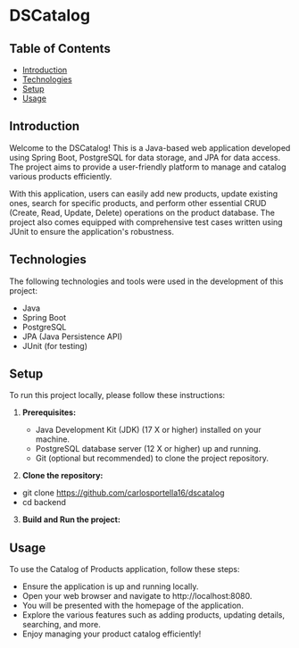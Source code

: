 # DSCatalog

## Table of Contents

- [Introduction](#introduction)
- [Technologies](#technologies)
- [Setup](#setup)
- [Usage](#usage)

## Introduction

Welcome to the DSCatalog! This is a Java-based web application developed using Spring Boot, PostgreSQL for data storage, and JPA for data access. The project aims to provide a user-friendly platform to manage and catalog various products efficiently.

With this application, users can easily add new products, update existing ones, search for specific products, and perform other essential CRUD (Create, Read, Update, Delete) operations on the product database. The project also comes equipped with comprehensive test cases written using JUnit to ensure the application's robustness.

## Technologies

The following technologies and tools were used in the development of this project:

- Java
- Spring Boot
- PostgreSQL
- JPA (Java Persistence API)
- JUnit (for testing)

## Setup

To run this project locally, please follow these instructions:

1. **Prerequisites:**
   - Java Development Kit (JDK) (17 X or higher) installed on your machine.
   - PostgreSQL database server (12 X or higher) up and running.
   - Git (optional but recommended) to clone the project repository.

2. **Clone the repository:**
  - git clone https://github.com/carlosportella16/dscatalog
  - cd backend

3. **Build and Run the project:**

## Usage
To use the Catalog of Products application, follow these steps:

  - Ensure the application is up and running locally.
  - Open your web browser and navigate to http://localhost:8080.
  - You will be presented with the homepage of the application.
  - Explore the various features such as adding products, updating details, searching, and more.
  - Enjoy managing your product catalog efficiently!
